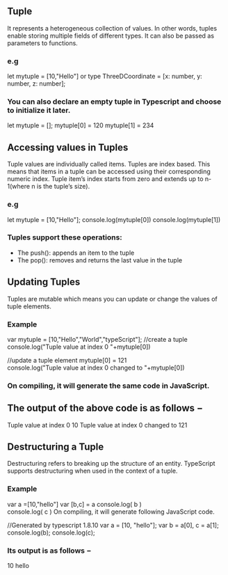 ## Tuple
It represents a heterogeneous collection of values. In other words, tuples enable storing multiple fields of different types. It can also be passed as parameters to functions.

### e.g
let mytuple = [10,"Hello"]
or 
type ThreeDCoordinate = [x: number, y: number, z: number];

### You can also declare an empty tuple in Typescript and choose to initialize it later.

let mytuple = []; 
mytuple[0] = 120 
mytuple[1] = 234


## Accessing values in Tuples
Tuple values are individually called items. Tuples are index based. This means that items in a tuple can be accessed using their corresponding numeric index. Tuple item’s index starts from zero and extends up to n-1(where n is the tuple’s size).

### e.g
let mytuple = [10,"Hello"]; 
console.log(mytuple[0]) 
console.log(mytuple[1])

### Tuples support these operations:
- The push(): appends an item to the tuple
- The pop(): removes and returns the last value in the tuple

## Updating Tuples
Tuples are mutable which means you can update or change the values of tuple elements.

### Example
var mytuple = [10,"Hello","World","typeScript"]; //create a  tuple 
console.log("Tuple value at index 0 "+mytuple[0]) 

//update a tuple element 
mytuple[0] = 121     
console.log("Tuple value at index 0 changed to   "+mytuple[0])

### On compiling, it will generate the same code in JavaScript.

## The output of the above code is as follows −
Tuple value at index 0 10 
Tuple value at index 0 changed to 121

## Destructuring a Tuple
Destructuring refers to breaking up the structure of an entity. TypeScript supports destructuring when used in the context of a tuple.

### Example
var a =[10,"hello"] 
var [b,c] = a 
console.log( b )    
console.log( c ) 
On compiling, it will generate following JavaScript code.

//Generated by typescript 1.8.10
var a = [10, "hello"];
var b = a[0], c = a[1];
console.log(b);
console.log(c);

### Its output is as follows −
10 
hello 

